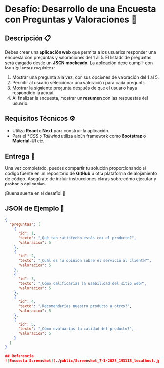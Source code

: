 # Desafío: Desarrollo de una Encuesta con Preguntas y Valoraciones 🚀

## Descripción 📋

Debes crear una **aplicación web** que permita a los usuarios responder una encuesta con preguntas y valoraciones del 1 al 5. El listado de preguntas será cargado desde un **JSON mockeado**. La aplicación debe cumplir con los siguientes requisitos:

1. Mostrar una pregunta a la vez, con sus opciones de valoración del 1 al 5.
2. Permitir al usuario seleccionar una valoración para cada pregunta.
3. Mostrar la siguiente pregunta después de que el usuario haya respondido la actual.
4. Al finalizar la encuesta, mostrar un **resumen** con las respuestas del usuario.

## Requisitos Técnicos ⚙️

- Utiliza **React o Next** para construir la aplicación.
- Para el **CSS o Tailwind* utiliza algún framework como **Bootstrap** o **Material-UI** etc.

## Entrega 📝

Una vez completado, puedes compartir tu solución proporcionando el código fuente en un repositorio de **GitHub** u otra plataforma de alojamiento de código. Asegúrate de incluir instrucciones claras sobre cómo ejecutar y probar la aplicación.

¡Buena suerte en el desafío! 🎉

## JSON de Ejemplo 📑

```json
{
  "preguntas": [
    {
      "id": 1,
      "texto": "¿Qué tan satisfecho estás con el producto?",
      "valoracion": 5
    },
    {
      "id": 2,
      "texto": "¿Cuál es tu opinión sobre el servicio al cliente?",
      "valoracion": 5
    },
    {
      "id": 3,
      "texto": "¿Cómo calificarías la usabilidad del sitio web?",
      "valoracion": 5
    },
    {
      "id": 4,
      "texto": "¿Recomendarías nuestro producto a otros?",
      "valoracion": 5
    },
    {
      "id": 5,
      "texto": "¿Cómo evaluarías la calidad del producto?",
      "valoracion": 5
    }
  ]
}

## Referencia
![Encuesta Screenshot](./public/Screenshot_7-1-2025_193113_localhost.jpeg)
